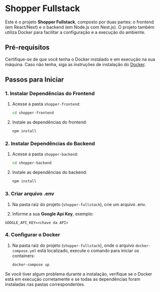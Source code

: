# Shopper Fullstack

Este é o projeto **Shopper Fullstack**, composto por duas partes: o frontend (em React/Next) e o backend (em Node.js com Nest.js). O projeto também utiliza Docker para facilitar a configuração e a execução do ambiente.

## Pré-requisitos

Certifique-se de que você tenha o Docker instalado e em execução na sua máquina. Caso não tenha, siga as instruções de instalação do [Docker](https://docs.docker.com/get-docker/).

## Passos para Iniciar

### 1. Instalar Dependências do Frontend

1. Acesse a pasta `shopper-frontend`:

    ```bash
    cd shopper-frontend
    ```

2. Instale as dependências do frontend:

    ```bash
    npm install
    ```

### 2. Instalar Dependências do Backend

1. Acesse a pasta `shopper-backend`:

    ```bash
    cd shopper-backend
    ```

2. Instale as dependências do backend:

    ```bash
    npm install
    ```

### 3. Criar arquivo .env

1. Na pasta raiz do projeto (`shopper-fullstack`), crie um arquivo .env.

2. Informe a sua **Google Api Key**, exemplo:
```dotenv
GOOGLE_API_KEY=<chave da API>

```


### 4. Configurar o Docker

1. Na pasta raiz do projeto (`shopper-fullstack`), onde o arquivo `docker-compose.yml` está localizado, execute o comando para iniciar os containers:

    ```bash
    docker-compose up
    ```



Se você tiver algum problema durante a instalação, verifique se o Docker está em execução corretamente e se todas as dependências foram instaladas nas pastas correspondentes.

